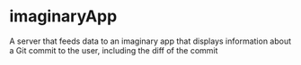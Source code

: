 # imaginaryApp
A server that feeds data to an imaginary app that displays information about a Git commit to the user, including the diff of the commit
